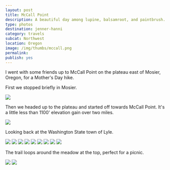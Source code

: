 ```yaml
---
layout: post
title: McCall Point
description: A beautiful day among lupine, balsamroot, and paintbrush. 
type: photos
destination: jenner-hanni
category: travels
subcat: Northwest
location: Oregon 
image: /img/thumbs/mccall.png
permalink: 
publish: yes
---
```


I went with some friends up to McCall Point on the plateau east of Mosier, Oregon, for a Mother's Day hike.  

First we stopped briefly in Mosier.

<img src="https://photos.smugmug.com/North-America/2014-McCall-Point/i-FTBj4Z3/0/X2/095-X2.jpg">

Then we headed up to the plateau and started off towards McCall Point. It's a little less than 1100' elevation gain over two miles. 

<img src="https://photos.smugmug.com/North-America/2014-McCall-Point/i-P8PmcDK/0/X2/113-X2.jpg">

Looking back at the Washington State town of Lyle. 

<img src="https://photos.smugmug.com/North-America/2014-McCall-Point/i-kZqn4wp/0/X2/120-X2.jpg">

<img src="https://photos.smugmug.com/North-America/2014-McCall-Point/i-rWqTKr6/0/X2/130-X2.jpg">

<img src="https://photos.smugmug.com/North-America/2014-McCall-Point/i-LL96wVc/0/X2/134-X2.jpg">

<img src="https://photos.smugmug.com/North-America/2014-McCall-Point/i-CnDjGJ5/0/X2/150-X2.jpg">

<img src="https://photos.smugmug.com/North-America/2014-McCall-Point/i-zQdpJKp/0/X2/151-X2.jpg">

<img src="https://photos.smugmug.com/North-America/2014-McCall-Point/i-23rw7r9/0/X2/141-X2.jpg">

<img src="https://photos.smugmug.com/North-America/2014-McCall-Point/i-GVJ7MmX/0/X2/155-X2.jpg">

<img src="https://photos.smugmug.com/North-America/2014-McCall-Point/i-NTLVs28/0/X2/156-X2.jpg">

<img src="https://photos.smugmug.com/North-America/2014-McCall-Point/i-JHWCdfK/0/X2/157-X2.jpg">

The trail loops around the meadow at the top, perfect for a picnic.

<img src="https://photos.smugmug.com/North-America/2014-McCall-Point/i-v353fxr/0/X2/178-X2.jpg">

<img src="https://photos.smugmug.com/North-America/2014-McCall-Point/i-fsLkZ6d/0/X2/183-X2.jpg">


